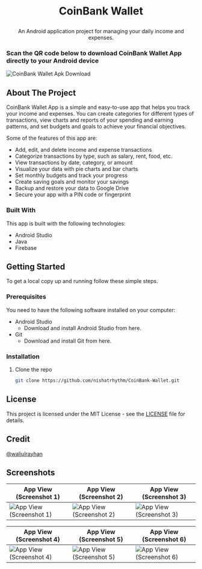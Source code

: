 # <p align="center">CoinBank Wallet</p>
<p align="center">
  An Android application project for managing your daily income and expenses.
</p>

### Scan the QR code below to download CoinBank Wallet App directly to your Android device
![CoinBank Wallet Apk Download](https://github.com/waliulrayhan/CoinBank-Wallet-Android/assets/84919654/3a30590b-d609-4305-9ac9-1548bf9cf1cf)

<!-- ABOUT THE PROJECT -->
## About The Project

CoinBank Wallet App is a simple and easy-to-use app that helps you track your income and expenses. You can create categories for different types of transactions, view charts and reports of your spending and earning patterns, and set budgets and goals to achieve your financial objectives.

Some of the features of this app are:

* Add, edit, and delete income and expense transactions
* Categorize transactions by type, such as salary, rent, food, etc.
* View transactions by date, category, or amount
* Visualize your data with pie charts and bar charts
* Set monthly budgets and track your progress
* Create saving goals and monitor your savings
* Backup and restore your data to Google Drive
* Secure your app with a PIN code or fingerprint


### Built With

This app is built with the following technologies:

* Android Studio
* Java
* Firebase

<!-- GETTING STARTED -->
## Getting Started

To get a local copy up and running follow these simple steps.

### Prerequisites

You need to have the following software installed on your computer:

* Android Studio
  * Download and install Android Studio from here.
* Git
  * Download and install Git from here.

### Installation

1. Clone the repo
   ```sh
   git clone https://github.com/nishatrhythm/CoinBank-Wallet.git

  <h2>License</h2>
  <p>This project is licensed under the MIT License - see the <a href="LICENSE">LICENSE</a> file for details.</p>

## Credit
[@waliulrayhan](https://github.com/waliulrayhan)

## Screenshots
| App View (Screenshot 1) | App View (Screenshot 2) | App View (Screenshot 3) |
|--------------------------|--------------------------|--------------------------|
| ![App View (Screenshot 1)](images/Screenshot_1.PNG) | ![App View (Screenshot 2)](images/Screenshot_2.PNG) | ![App View (Screenshot 3)](images/Screenshot_3.PNG) |

| App View (Screenshot 4) | App View (Screenshot 5) | App View (Screenshot 6) |
|--------------------------|--------------------------|--------------------------|
| ![App View (Screenshot 4)](images/Screenshot_4.PNG) | ![App View (Screenshot 5)](images/Screenshot_5.PNG) | ![App View (Screenshot 6)](images/Screenshot_6.PNG) |
